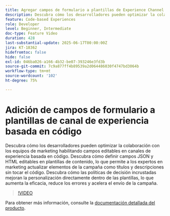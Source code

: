 ```yaml
---
title: Agregar campos de formulario a plantillas de Experience Channel basadas en código
description: Descubra cómo los desarrolladores pueden optimizar la colaboración con los equipos de marketing habilitando campos editables en canales de experiencia basados en código.
feature: Code-based Experiences
role: Developer
level: Beginner, Intermediate
doc-type: Feature Video
duration: 428
last-substantial-update: 2025-06-17T00:00:00Z
jira: KT-18362
hidefromtoc: false
hide: false
exl-id: 046ba026-a166-4b32-be07-393246e3fd3b
source-git-commit: 7c9a877ff4b89539a2d064486030f4747bd3064b
workflow-type: tm+mt
source-wordcount: '102'
ht-degree: 75%

---
```


# Adición de campos de formulario a plantillas de canal de experiencia basada en código

Descubra cómo los desarrolladores pueden optimizar la colaboración con los equipos de marketing habilitando campos editables en canales de experiencia basada en código. Descubra cómo definir campos JSON y HTML editables en plantillas de contenido, lo que permite a los expertos en marketing actualizar elementos de la campaña como títulos y descripciones sin tocar el código. Descubra cómo las políticas de decisión incrustadas mejoran la personalización directamente dentro de las plantillas, lo que aumenta la eficacia, reduce los errores y acelera el envío de la campaña.

>[!VIDEO](https://video.tv.adobe.com/v/3463994/?learn=on&enablevpops&captions=spa)

Para obtener más información, consulte la [documentación detallada del producto](https://experienceleague.adobe.com/es/docs/journey-optimizer/using/channels/code-based-experience/create-code-based-experiences/code-based-form-fields).
